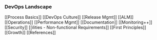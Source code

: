 ### DevOps Landscape
[[Process Basics]]
[[DevOps Culture]]
[[Release Mgmt]]
[[ALM]]
[[Operations]]
[[Performance Mgmt]]
[[Documentation]]
[[Monitoring++]]
[[Security]]
[[ilities - Non-functional Requirements]]
[[First Principles]]
[[Growth]]
[[References]]

